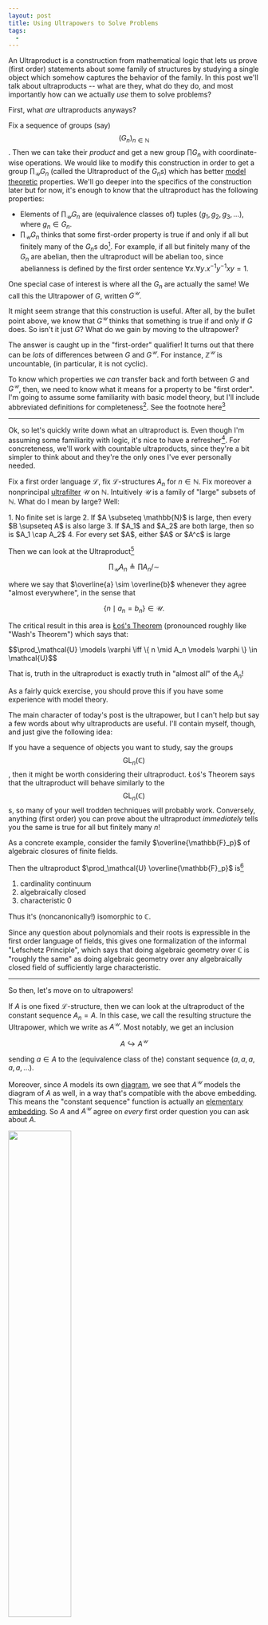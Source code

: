 ```yaml
---
layout: post
title: Using Ultrapowers to Solve Problems
tags:
  - 
---
```


An <span class=defn>Ultraproduct</span> is a construction from mathematical
logic that lets us prove (first order) statements about some family of 
structures by studying a single object which somehow captures the behavior 
of the family. In this post we'll talk about ultraproducts -- what are they,
what do they do, and most importantly how can we actually _use_ them to solve
problems?

First, what _are_ ultraproducts anyways? 

Fix a sequence of groups (say) $$(G_n)_{n \in \mathbb{N}}$$. Then we can take 
their _product_ and get a new group $\prod G_n$ with coordinate-wise operations.
We would like to modify this construction in order to get a group 
$\prod_\mathcal{U} G_n$ (called the <span class="defn">Ultraproduct</span> of the $G_n$s)
which has better [model theoretic][1] properties. We'll go deeper into the
specifics of the construction later but for now, it's enough to know
that the ultraproduct has the following properties:

 - Elements of $\prod_\mathcal{U} G_n$ are (equivalence classes of) tuples $(g_1, g_2, g_3, \ldots)$,
    where $g_n \in G_n$.
 - $\prod_\mathcal{U} G_n$ thinks that some first-order property is true if and only if all
    but finitely many of the $G_n$s do[^1]. For example, if all but finitely many of the $G_n$
    are abelian, then the ultraproduct will be abelian too, since abelianness is 
    defined by the first order sentence $\forall x . \forall y. x^{-1}y^{-1}xy = 1$.

One special case of interest is where all the $G_n$ are actually the same! 
We call this the <span class=defn>Ultrapower</span> of $G$, written $G^\mathcal{U}$.

It might seem strange that this construction is useful. After all, by the 
bullet point above, we know that $G^\mathcal{U}$ thinks that something is true
if and only if $G$ does. So isn't it just $G$? What do we gain by moving to the
ultrapower?

The answer is caught up in the "first-order" qualifier! It turns out that there
can be _lots_ of differences between $G$ and $G^\mathcal{U}$. For instance,
$\mathbb{Z}^\mathcal{U}$ is uncountable, (in particular, it is not cyclic).

To know which properties we _can_ transfer back and forth between $G$ and $G^\mathcal{U}$,
then, we need to know what it means for a property to be "first order". 
I'm going to assume some familiarity with basic model theory, but I'll include
abbreviated definitions for completeness[^2]. See the footnote here[^3]

---

Ok, so let's quickly write down what an ultraproduct is. Even though I'm
assuming some familiarity with logic, it's nice to have a refresher[^4].
For concreteness, we'll work with countable ultraproducts,
since they're a bit simpler to think about and they're the only ones I've
ever personally needed. 

Fix a first order language $\mathcal{L}$, fix $\mathcal{L}$-structures
$A_n$ for $n \in \mathbb{N}$. Fix moreover a nonprincipal [ultrafilter][2] 
$\mathcal{U}$ on $\mathbb{N}$. Intuitively $\mathcal{U}$ is a family of
"large" subsets of $\mathbb{N}$. What do I mean by large? Well:

<div class=boxed markdown=1>
1. No finite set is large
2. If $A \subseteq \mathbb{N}$ is large, then every $B \supseteq A$ is also large
3. If $A_1$ and $A_2$ are both large, then so is $A_1 \cap A_2$
4. For every set $A$, either $A$ or $A^c$ is large
</div>


Then we can look at the <span class=defn>Ultraproduct</span>[^5]

$$\prod_\mathcal{U} A_n \triangleq \prod A_n  \big / \sim$$

where we say that $\overline{a} \sim \overline{b}$ whenever they agree 
"almost everywhere", in the sense that 

$$\{ n \mid a_n = b_n \} \in \mathcal{U}.$$

The critical result in this area is [Łoś's Theorem][3]
(pronounced roughly like "Wash's Theorem") which says that:

<div class=boxed markdown=1>
  $$\prod_\mathcal{U} \models \varphi \iff \{ n \mid A_n \models \varphi \} \in \mathcal{U}$$

  That is, truth in the ultraproduct is exactly truth in "almost all" of the $A_n$!

  As a fairly quick exercise, you should prove this if you have some experience
  with model theory.
</div>

The main character of today's post is the ultrapower, but I can't help but say
a few words about why ultraproducts are useful. I'll contain myself, though,
and just give the following idea:

If you have a sequence of objects you want to study, say the groups 
$$\mathsf{GL}_n(\mathbb{C})$$, then it might be worth considering their 
ultraproduct. Łoś's Theorem says that the ultraproduct will behave 
similarly to the $$\mathsf{GL}_n(\mathbb{C})$$s, so many of your well
trodden techniques will probably work. Conversely, anything (first order)
you can prove about the ultraproduct _immediately_ tells you the same is
true for all but finitely many $n$!

As a concrete example, consider the family $\overline{\mathbb{F}_p}$ of
algebraic closures of finite fields.

Then the ultraproduct $\prod_\mathcal{U} \overline{\mathbb{F}_p}$ is[^6]

1. cardinality continuum
2. algebraically closed 
3. characteristic $0$

Thus it's (noncanonically!) isomorphic to $\mathbb{C}$.

Since any question about polynomials and their roots is expressible in the
first order language of fields, this gives one formalization of the 
informal "Lefschetz Principle", which says that doing algebraic geometry
over $\mathbb{C}$ is "roughly the same" as doing algebraic geometry over
any algebraically closed field of sufficiently large characteristic.

---

So then, let's move on to ultrapowers!

If $A$ is one fixed $\mathcal{L}$-structure, then we can look at the 
ultraproduct of the constant sequence $A_n = A$. In this case, we call
the resulting structure the <span class=defn>Ultrapower</span>, which we
write as $A^\mathcal{U}$. Most notably, we get an inclusion

$$A \hookrightarrow A^\mathcal{U}$$

sending $a \in A$ to the (equivalence class of the) 
constant sequence $(a,a,a,a,a,\ldots)$. 

Moreover, since $A$ models its own [diagram][8], we see that $A^\mathcal{U}$
models the diagram of $A$ as well, in a way that's compatible with the above
embedding. This means the "constant sequence" function is actually an 
[elementary embedding][9]. So $A$ and $A^\mathcal{U}$ agree on _every_ first
order question you can ask about $A$.

<img src="/assets/images/ultraproducts-howto/dumb-meme.jpg" width="50%">

Of course, we, from the outside looking in, can tell that $A$ and 
$A^\mathcal{U}$ look _very_ different! Maybe we can leverage these 
differences in order to prove things in the $A^\mathcal{U}$ setting!

The canonical example of this phenomenon is [nonstandard analysis][11],
where we study the "hyperreal numbers"

$${}^* \mathbb{R} \triangleq \mathbb{R}^\mathcal{U}$$

which have lots of nice properties[^7]. For instance, the hyperreal number

$$\epsilon \triangleq (1, 1/2, 1/3, 1/4, 1/5, \ldots)$$

is an <span class=defn>infinitesimal</span> in the sense that

1. $\epsilon \gt 0 = (0,0,0,0,0,\ldots)$
2. $\epsilon \lt a = (a,a,a,a,a,\ldots)$ for any real number $a \gt 0$.

Then nonstandard analysis uses the extra elements given to us by the 
ultrapower in order to give us neat and intuitive definitions like the 
following:

<div class=boxed markdown=1>
  If $x, y \in {}^* \mathbb{R}$, we say that $x \approx y$ when their
  difference is infinitesimal.
</div>

<div class=boxed markdown=1>
  $f$ is continuous[^8] at $x \in \mathbb{R}$ if and only if
  $f(x) \approx f(y)$ whenever $x \approx y$
</div>

Not only do these new definitions give us a new way of thinking[^9] about 
classical analysis, they're even useful for letting us prove _new_ things! 
Nowhere is this clearer than on [Terry Tao's blog][12], where he uses 
nonstandard analysis to great effect!

---

The trick behind ultrapowers, then, is to use our new 
~bonus elements~ in $A^\mathcal{U}$ in order to study some limiting propeties
of elements of $A$. For instance, the infinitesimal $\epsilon$ from before
is a _single_ element of $A^\mathcal{U}$ which expresses the features held 
simultaenously by the sequence $1/n$. 

Following the example of prime fields, we can also use ultrapowers to kill
certain "bad properties" of elements. If we have a sequence of elements of $A$ 
that are related (in that they share certain first order properties) but all 
have different "defects" (maybe they have torsion, etc.), then the sequence of
these elements, viewed as a member of the ultrapower, will share all the 
properties that relate the original elements, but will share none of the
defects! In this way, we can view elements of $A^\mathcal{U}$ as 
"idealized elements" of $A$. 

We can also use ultrapowers to kill "bad properties" of $A$ as a whole, 
as long as those bad properties are non-first order. For instance, in the
passage from $\mathbb{R}$ to ${}^* \mathbb{R}$, we kill the archimedian-ness
by introducing infinitesimals. Similarly, there are proofs that are much easier
for infinite sets than for finite sets. Having infinitely many elements gives 
you more flexibility with certain arguments. Well if your desired outcome is
first-order expressible, then just prove it for $A^\mathcal{U}$ 
(which is always infinite. Indeed, of size continuum when $A$ is finite),
and transfer back to $A$!

More speculatively, maybe there's 
a proof in $\mathbb{N}$ that you want to perform, but for some reason 
you need to know that you can always keep subtracting. Well, that's a problem
because $\mathbb{N}$ is well ordered. So you can only subtract for so long
before you have to stop. In the ultrapower $\mathbb{N}^\mathcal{U}$, though
we don't have this issue! You can keep subtracting from any nonstandard element 
as many times as you like. So do your argument here, and show a nonstandard
element does what you want. Then write your claim as 
"there exists a number doing what I want", and transfer back to $\mathbb{N}$!

---

As a last aside, I'll leave you with an old example from [the class][13]
where I met my undergraduate advisor. I'll leave it as an exercise that 
might be somewhat tricky depending on how much nonstandard analysis you've
seen:

<div class=boxed markdown=1>
  We work inside $\mathbb{N}^\mathcal{U}$.

  Say you were able to prove that there is a nonstandard twin prime.
  That is, a pair of numbers $p$ and $p+2$ which are both prime, and 
  neither of which is equivalent to the constant $(q,q,q,q,q,\ldots)$ 
  for any $q \in \mathbb{N}$.

  Then the twin prime conjecture is true[^10].
</div>

We've "simplified" the search for infinitely many twin primes into the search
for _one_ nonstandard twin prime! 

Of course, I have no idea how one would go about _finding_ a nonstandard 
twin prime! But this is a cute problem nonetheless ^_^.

---

[^1]:
    Technically this is only true of _nonprincipal_ ultraproducts. 

[^2]:
    Pun intended

[^3]:
    <div class=boxed markdown=1>
      Let $\sigma$ be a collection of "primitive symbols" which are necessary for
      talking about a given object of study. For example:

      - If we're interested in groups, we might take $\sigma = \langle 1, \cdot, {}^{-1} \rangle$ 
      - for ordered rings we might take $\sigma = \langle \leq, 0, 1, +, -, \cdot \rangle$
      - If we're interested in graphs, we might take $\sigma = \langle E \rangle$ 
        (where $E(x,y)$ says that $x$ and $y$ are adjacent)

      Then the <span class=defn>First Order Language</span> associated to $\sigma$
      (often written $\mathcal{L}(\sigma)$ (sometimes $$\mathcal{L}_\mathsf{FO}(\sigma)$$ or 
      $$\mathcal{L}_{\omega, \omega}(\sigma)$$ if we're working with multiple different
      logics at once) is the collection of formulas we can build using

      1. primitive symbols from $\sigma$
      2. connectives: $\land$, $\lor$, $\lnot$, $\to$, $\leftrightarrow$, etc.
      3. variables like $x$, $y$, etc.
      4. $=$
      5. quantifiers: $\forall x$, $\exists x$

      ⚠ our quantifiers can only quantify over _elements_ of our structure! 
      This is the "first" in "first order". 
    </div>


    Now we see that there's no way to write down "$G$ is cyclic" in a first order way.
    The obvious idea 

    $$\exists g . \forall x . \exists n \in \mathbb{Z} . g^n = x$$

    doesn't work because we're quantifying over $\mathbb{Z}$, which is _not_
    our structure. Similarly, we can't write

    $$ \exists g . \forall x . (x = 1) \lor (x = g) \lor (x = g^{-1}) \lor (x = g^2) \lor (x = g^{-2}) \lor \ldots $$

    since that is an _infinite_ string of symbols. We only allow finite 
    conjunctions or disjunctions.

    Lastly, given a formula $\varphi \in \mathcal{L}(\sigma)$ and a 
    <span class=defn>Model</span> $\mathfrak{M}$
    (that is, a set $M$ equipped with constants, operations, and relations for each
    symbol in $\sigma$) we write $\mathfrak{M} \models \varphi$ to mean that,
    when $\varphi$ is interpreted using the operations of $\mathfrak{M}$,
    it becomes true.

    <div class=boxed markdown=1>
      Here are some nice exercises you might try to get familiar with first order logic:

      For $\sigma = \langle E \rangle$ the language of graphs, for each 
      exercise below, write a formula $\varphi \in \mathcal{L}(\sigma)$ so that a 
      graph $G \models \varphi$ if and only if it satisfies the criterion in 
      the exercise:

      1. $G$ is complete.
      2. $G$ contains a triangle.
      3. For _any_ (fixed) finite graph $\Gamma$, express 
      $G$ contains a copy of $\Gamma$ as a subgraph. 
      What about as a _full_ subgraph? Can you make 
      $G \models \varphi_\Gamma$ if and only if $G \cong \Gamma$?

      For $\sigma = \langle 1, \cdot, {}^{-1} \rangle$ the language of groups:

      1. $\lvert G \rvert \leq n$. What about $\lvert G \rvert \geq n$?
      2. $G$ is $2$-step nilpotent (think about iterated commutators)
      3. For any (fixed) finite group $H$, express $H \leq G$.
        What about $G \cong H$? (Think about the (finite!) multiplication table for $H$).
    </div>

[^4]:
    Also, not all model theory courses include ultraproducts! For instance,
    I know the graduate model theory classes at CMU, 
    (for some inexplicable reason), don't talk about them. 

[^5]:
    This seems to depend only very mildly on the choice of ultraproduct, 
    and it's reasonable to ask how the choice of ultraproduct effects the 
    resulting structure. This tends to be quite subtle, see [here][4], say,
    and for most use cases we don't worry too much about which ultrafilter
    to take (even though it _does_ matter. See [here][7])

    That said, there are certain applications where we really do want to choose
    an ultrafilter with special properties, say 
    <span class=defn>regularity</span>. You can read about what kind of bonus
    information we get when we take ultrapowers over regular ultrafilters
    [here][5], say.

[^6]:
    In order, 

    1. is a fairly easy computation, see [here][6]
    2. is because we can write down sentences 
      $\varphi_n = \forall a_0, a_1 \ldots a_n . \exists x . a_0 + a_1 x + \ldots + a_n x^n = 0$
      which say that every polynomial of degree $n$ has a root. 
    3. is because for every $q \gt 0$, cofinitely many $\overline{\mathbb{F}_p}$
    think that $$\underbrace{1 + 1 + \ldots + 1}_{q \text{ times}} \neq 0$$. So
    the ultraproduct is a field, but cannot be characteristic $q$ for any $q \gt 0$.

[^7]:
    Properties that you can (and should!) read more about in the fantastic 
    _Lectures on the Hyperreals_ by Goldblatt.

    I have particularly fond memories of this book, because it was one of the
    first math textbooks that I read by myself, rather than having to read it 
    for a class.

[^8]:
    It's important here that $x \in \mathbb{R}$. If we allow 
    $x \in {}^* \mathbb{R}$, we actually get uniform continuity!

    This may appear counterintuitive at first, but does make some intuitive 
    sense after a while. Again, I'll point you to Goldblatt's book for more.

[^9]:
    An old way of thinking? This is much closer to how analysis was thought
    about before it was placed on a truly rigorous footing through limits.

[^10]:
    As a hint, first show that a nonstandard natural number must be bigger
    than every standard natural number. For instance, the standard number $3$
    satisfies the formula

    $$\forall x . x \lt 3 \iff x = 0 \lor x = 1 \lor x = 2$$

    so the only numbers less than $3$ are standard. Obviously we can do this
    for any standard number, and the claim follows.

    Next, show that, since $p$ is nonstandard, we must have

    $$\exists p . \text{isTwinPrime}(p) \land p \gt 3$$

    $$\exists p . \text{isTwinPrime}(p) \land p \gt 10,000$$

    $$\exists p . \text{isTwinPrime}(p) \land p \gt 10^{100}$$

    etc. in $\mathbb{N}^\mathcal{U}$. 

    Do you see why (after transferring these theorems back to $\mathbb{N}$)
    this means there must be infinitely many twin primes?

[1]: https://en.wikipedia.org/wiki/Model_theory
[2]: https://en.wikipedia.org/wiki/Ultrafilter_(set_theory)
[3]: https://en.wikipedia.org/wiki/Ultraproduct#%C5%81o%C5%9B's_theorem
[4]: https://math.stackexchange.com/questions/3425868/does-the-isomorphism-type-of-this-specific-ultraproduct-depend-on-the-ultrafilte
[5]: https://www.kurims.kyoto-u.ac.jp/~kyodo/kokyuroku/contents/pdf/2081-04.pdf
[6]: https://math.stackexchange.com/questions/1417688/cardinality-of-ultraproduct
[7]: https://math.stackexchange.com/questions/3257887/the-ultraproduct-of-all-prime-fields
[8]: https://en.wikipedia.org/wiki/Elementary_diagram
[9]: https://modeltheory.fandom.com/wiki/Elementary_extension
[10]: /2020/10/01/elementary-vs-submodel.html
[11]: https://en.wikipedia.org/wiki/Nonstandard_analysis
[12]: https://terrytao.wordpress.com/tag/nonstandard-analysis/
[13]: https://www.cs.cmu.edu/~sutner/CDM/index.html
